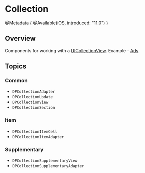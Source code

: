 # Collection

@Metadata {
    @Available(iOS, introduced: "11.0")
}

## Overview

Components for working with a [UICollectionView](https://developer.apple.com/documentation/uikit/uicollectionview). Example - [Ads](https://github.com/DPLibs/DPUIKit-swift/tree/master/Demo/Demo/Presentation/Modules/Ads/Screens/List/AdsViewController.swift).

## Topics

### Common
- ``DPCollectionAdapter``
- ``DPCollectionUpdate``
- ``DPCollectionView``
- ``DPCollectionSection``

### Item
- ``DPCollectionItemCell``
- ``DPCollectionItemAdapter``

### Supplementary
- ``DPCollectionSupplementaryView``
- ``DPCollectionSupplementaryAdapter``




